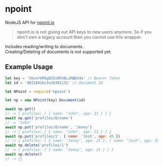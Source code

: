 # npoint
NodeJS API for [npoint.io](https://npoint.io/)

> npoint.io is not giving out API keys to new users anymore. So if you don't own a legacy account then you cannot use this wrapper.

Includes reading/writing to documents.<br>
Creating/Deleting of documents is not supported yet.

## Example Usage
```js
let key = 'tKunrUREgDCDiNhV6LiRBD34a' // Bearer Token
let id = '4021841bc3u38302131' // Document ID

let NPoint = require('npoint')

let np = new NPoint(key).Document(id)

await np.get()
// -> { profiles: [ { name: "John", age: 21 } ] }
await np.get('profiles/0/name')
// -> "John"
await np.put('profiles/0/name', 'Jenny')
// -> { profiles: [ { name: "John", age: 21 } ] }
await np.put('profiles/1', { name: 'Josh', age: 45 })
// -> { profiles: [ { name: "Jenny", age: 21 }, { name: "Josh", age: 45 } ] }
await np.delete('profiles/1')
// -> { profiles: [ { name: "Jenny", age: 21 } ] }
await np.delete()
// -> {}

```
